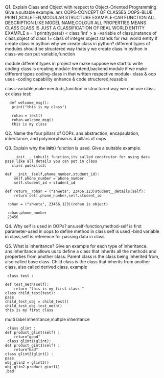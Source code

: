 Q1. Explain Class and Object with respect to Object-Oriented Programming. Give a suitable example.
  ans OOPS-CONCEPT OF CLASSES
  OOPS-BLUE PRINT,SCALETEN,MODULAR STRUCTURE
  EXAMPLE-CAR FUNCTION ALL DESCRIPTION LIKE MODEL NAME,COLOUR ALL PROPERTIES MEANS CLASS
  CLASS IS JUST A CLASSIFICATION OF REAL WORLD ENTITY
  EXAMPLE
  a = 1
  print(type(a))
  < class 'int' >
  a =variable of class,instance of class,object of class
  1= class of integer
  object stands for real world entity
  if create class in python
  why we create class in python?
  different types of modules should be structered way thats y  we create class in python 
  in class-we can put variable,function

  module different types in project we make suppose we start to write coding-class is creating module-frontend,backend module
  if we make different types coding-class in that written respective module-
  class  & oop uses -coding capability enhance & code structered,reusable

  class-variable,make mentods,function in structured way we can use class
  ex
      class test:
      
      def welcome_msg():
       print("this is my class")
       
       rohan = test()
       rohan.welcome_msg()
       this is my class
       
       
   Q2. Name the four pillars of OOPs.
   ans.abstraction, encapsulation, inheritance, and polymorphism.is 4 pillars of oops
       
       
       
       
       
   Q3. Explain why the __init__() function is used. Give a suitable example.
   
       __init__- inbuilt function,its called construtor-for using data pass like all details you can put in class
       class pwskills3:
    
    def __init__(self,phone_number,student_id):
        self.phone_number = phone_number
        self.student_id = student_id
        
    def return__rohan = ("shweta", 23456,123)student__details(self):
        return self.phone_number,self.student_id
        
     rohan = ("shweta", 23456,123)(rohan is object)
     
     rohan.phone_number
     23456
    
   Q4. Why self is used in OOPs?
     ans.self-function,method-self is first parameter-used in oops to define method in class
         self is used -bind variable in class,self is reference for passing data in class


   Q5. What is inheritance? Give an example for each type of inheritance.
   ans.inheritance allows us to define a class that inherits all the methods and properties from another class. 
       Parent class is the class being inherited from, also called base class. 
       Child class is the class that inherits from another class, also called derived class.
    example
     
     class test :
    
    def test_meth(self):
        return "this is my first class "
    class child_test(test):
    pass
    child_test_obj = child_test()
    child_test_obj.test_meth()
    this is my first class
    
   multi label inheritance,multple inheritance
        
     class glint :
    def product_glint(self) :
        return"good"
     class glint1(glint):
    def product_gint1(self) :
        return"bad"
    class glint2(glint1) :
    pass
    obj_glin2 = glint2()
    obj_glin2.product_gint1()
    ;bad'
   
   

